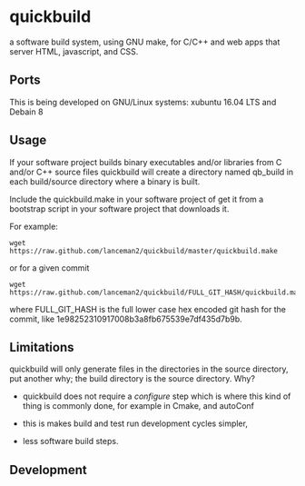 # quickbuild

a software build system, using GNU make, for C/C++ and web apps
that server HTML, javascript, and CSS.

## Ports

This is being developed on GNU/Linux systems: xubuntu 16.04 LTS
and Debain 8


## Usage

If your software project builds binary executables and/or libraries from C
and/or C++ source files quickbuild will create a directory named qb_build
in each build/source directory where a binary is built.


Include the quickbuild.make in your software project of get it from
a bootstrap script in your software project that downloads it.

For example:
```
wget https://raw.github.com/lanceman2/quickbuild/master/quickbuild.make
```

or for a given commit
```
wget https://raw.github.com/lanceman2/quickbuild/FULL_GIT_HASH/quickbuild.make
```
where FULL_GIT_HASH is the full lower case hex encoded git hash for the
commit, like 1e98252310917008b3a8fb675539e7df435d7b9b.


## Limitations

quickbuild will only generate files in the directories in the source
directory, put another why; the build directory is the source directory.  Why?

  * quickbuild does not require a *configure* step which is where this kind
    of thing is commonly done, for example in Cmake, and autoConf

  * this is makes build and test run development cycles simpler,

  * less software build steps.


## Development


